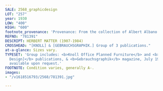 ```yaml
---
SALE: 2568_graphicdesign
LOT: "257"
year: 1930
LOW: "400"
HIGH: "600"
footnote_provenance: 'Provenance: From the collection of Albert Albano.'
REFNO: "781391"
DESCRIPT: HERBERT MATTER (1907-1984)
CROSSHEAD: "[KNOLL] & [GEBRAUCHSGRAPHIK.] Group of 3 publications."
at-a-glance: Sizes vary.
TYPESET: 'Group includes: <b>Knoll Office Planned Furniture</b> and <b>Knoll [Interior
  Design]</b> publications, & <b>Gebrauchsgraphik</b> magazine, July 1930.  Images
  available upon request.'
FOOTNOTE: Condition varies, generally A-.
images:
- "/v1618516793/2568/781391.jpg"

---
```

